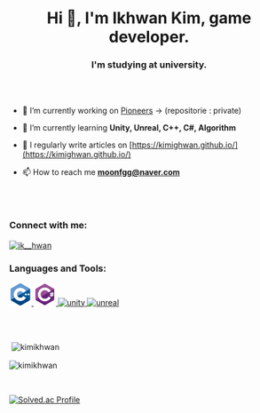 <h1 align="center">Hi 👋, I'm Ikhwan Kim, game developer.</h1>
<h3 align="center">I'm studying at university.</h3>
 <br />
 <br />

- 🔭 I’m currently working on [Pioneers](https://decisive-lamb-49b.notion.site/a2f40f85933e4cb98f595f0db00b401c?v=adba39dfbc53411784194fadcc2502a0) -> (repositorie : private)

- 🌱 I’m currently learning **Unity, Unreal, C++, C#, Algorithm**

- 📝 I regularly write articles on [https://kimighwan.github.io/](https://kimighwan.github.io/)

- 📫 How to reach me **moonfgg@naver.com**
<br />
<br />

<h3 align="left">Connect with me:</h3>
<p align="left">
<a href="https://www.discord.com/users/395463256694587392" target="blank"><img align="center" src="https://raw.githubusercontent.com/rahuldkjain/github-profile-readme-generator/master/src/images/icons/Social/discord.svg" alt="ik__hwan" height="30" width="40" /></a>
</p>


<h3 align="left">Languages and Tools:</h3>
<p align="left"> <a href="https://www.w3schools.com/cpp/" target="_blank" rel="noreferrer"> <img src="https://raw.githubusercontent.com/devicons/devicon/master/icons/cplusplus/cplusplus-original.svg" alt="cplusplus" width="40" height="40"/> </a> <a href="https://www.w3schools.com/cs/" target="_blank" rel="noreferrer"> <img src="https://raw.githubusercontent.com/devicons/devicon/master/icons/csharp/csharp-original.svg" alt="csharp" width="40" height="40"/> </a> <a href="https://unity.com/" target="_blank" rel="noreferrer"> <img src="https://www.vectorlogo.zone/logos/unity3d/unity3d-icon.svg" alt="unity" width="40" height="40"/> </a> <a href="https://unrealengine.com/" target="_blank" rel="noreferrer"> <img src="https://raw.githubusercontent.com/kenangundogan/fontisto/036b7eca71aab1bef8e6a0518f7329f13ed62f6b/icons/svg/brand/unreal-engine.svg" alt="unreal" width="40" height="40"/> </a> </p>

 <br />
 <br />
 
<p>&nbsp;<img align="center" src="https://github-readme-stats.vercel.app/api?username=kimikhwan&show_icons=true&locale=en" alt="kimikhwan">

<p><img align="center" src="https://github-readme-streak-stats.herokuapp.com/?user=kimikhwan&" alt="kimikhwan" /></p>

<br />

[![Solved.ac Profile](http://mazassumnida.wtf/api/v2/generate_badge?boj=moonffgg)](https://solved.ac/moonffgg/)

